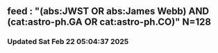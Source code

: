 ## feed : "(abs:JWST OR abs:James Webb) AND (cat:astro-ph.GA OR cat:astro-ph.CO)" N=128
### Updated Sat Feb 22 05:04:37 2025

